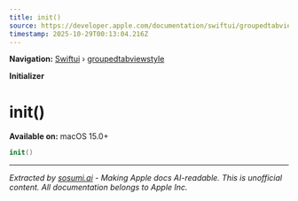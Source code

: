 ```yaml
---
title: init()
source: https://developer.apple.com/documentation/swiftui/groupedtabviewstyle/init()
timestamp: 2025-10-29T00:13:04.216Z
---
```


**Navigation:** [Swiftui](/documentation/swiftui) › [groupedtabviewstyle](/documentation/swiftui/groupedtabviewstyle)

**Initializer**

# init()

**Available on:** macOS 15.0+

```swift
init()
```

---

*Extracted by [sosumi.ai](https://sosumi.ai) - Making Apple docs AI-readable.*
*This is unofficial content. All documentation belongs to Apple Inc.*
